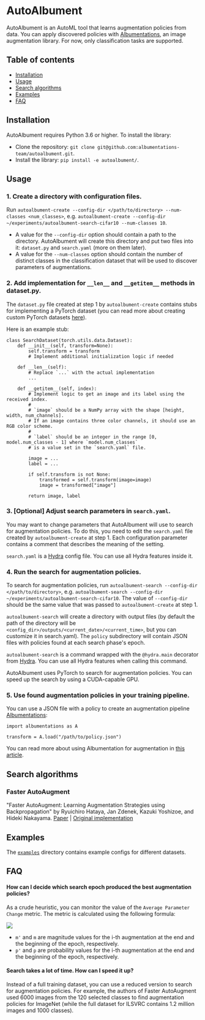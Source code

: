 # AutoAlbument

AutoAlbument is an AutoML tool that learns augmentation policies from data. You can apply discovered policies with [Albumentations](https://github.com/albumentations-team/albumentations), an image augmentation library. For now, only classification tasks are supported.


## Table of contents
- [Installation](#installation)
- [Usage](#usage)
- [Search algorithms](#search-algorithms)
- [Examples](#examples)
- [FAQ](#faq)


## Installation
AutoAlbument requires Python 3.6 or higher. To install the library:
- Clone the repository: `git clone git@github.com:albumentations-team/autoalbument.git`.
- Install the library: `pip install -e autoalbument/`.


## Usage
### 1. Create a directory with configuration files.
 Run `autoalbument-create --config-dir </path/to/directory> --num-classes <num_classes>`, e.g. `autoalbument-create --config-dir ~/experiments/autoalbument-search-cifar10 --num-classes 10`.
 - A value for the `--config-dir` option should contain a path to the directory. AutoAlbument will create this directory and put two files into it: `dataset.py` and `search.yaml` (more on them later).
 - A value for the `--num-classes` option should contain the number of distinct classes in the classification dataset that will be used to discover parameters of augmentations.

### 2. Add implementation for `__len__` and `__getitem__` methods in dataset.py.

The `dataset.py` file created at step 1 by `autoalbument-create` contains stubs for implementing a PyTorch dataset (you can read more about creating custom PyTorch datasets [here](https://pytorch.org/tutorials/beginner/data_loading_tutorial.html)).

Here is an example stub:

```
class SearchDataset(torch.utils.data.Dataset):
    def __init__(self, transform=None):
        self.transform = transform
        # Implement additional initialization logic if needed

    def __len__(self):
        # Replace `...` with the actual implementation
        ...

    def __getitem__(self, index):
        # Implement logic to get an image and its label using the received index.
        #
        # `image` should be a NumPy array with the shape [height, width, num_channels].
        # If an image contains three color channels, it should use an RGB color scheme.
        #
        # `label` should be an integer in the range [0, model.num_classes - 1] where `model.num_classes`
        # is a value set in the `search.yaml` file.

        image = ...
        label = ...

        if self.transform is not None:
            transformed = self.transform(image=image)
            image = transformed["image"]

        return image, label
```

### 3. [Optional] Adjust search parameters in `search.yaml`.
You may want to change parameters that AutoAlbument will use to search for augmentation policies. To do this, you need to edit the `search.yaml` file created by `autoalbument-create` at step 1. Each configuration parameter contains a comment that describes the meaning of the setting.

`search.yaml` is a [Hydra](https://hydra.cc/) config file. You can use all Hydra features inside it.

### 4. Run the search for augmentation policies.

To search for augmentation policies, run `autoalbument-search --config-dir </path/to/directory>`, e.g. `autoalbument-search --config-dir ~/experiments/autoalbument-search-cifar10`. The value of `--config-dir` should be the same value that was passed to `autoalbument-create` at step 1.

`autoalbument-search` will create a directory with output files (by default the path of the directory will be `<config_dir>/outputs/<current_date>/<current_time>`, but you can customize it in search.yaml).  The `policy` subdirectory will contain JSON files with policies found at each search phase's epoch.

`autoalbument-search` is a command wrapped with the `@hydra.main` decorator from [Hydra](https://hydra.cc/). You can use all Hydra features when calling this command.

AutoAlbument uses PyTorch to search for augmentation policies. You can speed up the search by using a CUDA-capable GPU.

### 5. Use found augmentation policies in your training pipeline.
You can use a JSON file with a policy to create an augmentation pipeline [Albumentations](https://github.com/albumentations-team/albumentations):

```
import albumentations as A

transform = A.load("/path/to/policy.json")
```

You can read more about using Albumentation for augmentation in [this article](https://albumentations.ai/docs/getting_started/image_augmentation/).


## Search algorithms

### Faster AutoAugment
"Faster AutoAugment: Learning Augmentation Strategies using Backpropagation"  by Ryuichiro Hataya, Jan Zdenek, Kazuki Yoshizoe, and Hideki Nakayama. [Paper](https://arxiv.org/abs/1911.06987) | [Original implementation](https://github.com/moskomule/dda/tree/master/faster_autoaugment)


## Examples
The [`examples`](examples/) directory contains example configs for different datasets.


## FAQ
#### How can I decide which search epoch produced the best augmentation policies?
As a crude heuristic, you can monitor the value of the `Average Parameter Change` metric. The metric is calculated using the following formula:

![](https://render.githubusercontent.com/render/math?math=\frac{1}{n}\sum_{i=1}^{n}\left%20|%20m_i%27%20\cdot%20p_i%27%20-%20m_i%20\cdot%20p_i%20\right%20|)

- `m'`  and `m` are magnitude values for the i-th augmentation at the end and the beginning of the epoch, respectively.
- `p'`  and `p` are probability values for the i-th augmentation at the end and the beginning of the epoch, respectively.

#### Search takes a lot of time. How can I speed it up?
Instead of a full training dataset, you can use a reduced version to search for augmentation policies. For example, the authors of Faster AutoAugment used 6000 images from the 120 selected classes to find augmentation policies for ImageNet (while the full dataset for ILSVRC contains 1.2 million images and 1000 classes).
